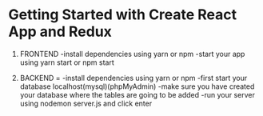 # Getting Started with Create React App and Redux

1. FRONTEND
  -install  dependencies using yarn or npm
  -start your app using yarn start or npm start

2. BACKEND 
=  -install  dependencies using yarn or npm
   -first start your database localhost(mysql)(phpMyAdmin)
   -make sure you have created your database where the    tables are going to be added
   -run your server using nodemon server.js and click enter



